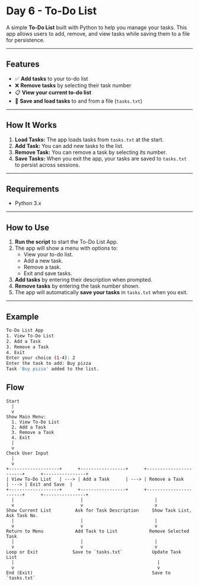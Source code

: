 # Day 6 - To-Do List 

A simple **To-Do List** built with Python to help you manage your tasks. This app allows users to add, remove, and view tasks while saving them to a file for persistence.

---

## Features

- ✅ **Add tasks** to your to-do list
- ❌ **Remove tasks** by selecting their task number
- 📋 **View your current to-do list**
- 💾 **Save and load tasks** to and from a file (`tasks.txt`)

---

## How It Works

1. **Load Tasks:** The app loads tasks from `tasks.txt` at the start.
2. **Add Task:** You can add new tasks to the list.
3. **Remove Task:** You can remove a task by selecting its number.
4. **Save Tasks:** When you exit the app, your tasks are saved to `tasks.txt` to persist across sessions.

---

## Requirements

- Python 3.x

---

## How to Use

1. **Run the script** to start the To-Do List App.
2. The app will show a menu with options to:
   - View your to-do list.
   - Add a new task.
   - Remove a task.
   - Exit and save tasks.
3. **Add tasks** by entering their description when prompted.
4. **Remove tasks** by entering the task number shown.
5. The app will automatically **save your tasks** in `tasks.txt` when you exit.

---

## Example

```bash
To-Do List App
1. View To-Do List
2. Add a Task
3. Remove a Task
4. Exit
Enter your choice (1-4): 2
Enter the task to add: Buy pizza
Task 'Buy pizza' added to the list.
```
## Flow
```mathematics
Start
  |
  v
Show Main Menu:
  1. View To-Do List
  2. Add a Task
  3. Remove a Task
  4. Exit
  |
  v
Check User Input
  |
  v
+-------------------+      +-----------------+      +-----------------------+      +----------------+
| View To-Do List   | ---> | Add a Task      | ---> | Remove a Task         | ---> | Exit and Save  |
+-------------------+      +-----------------+      +-----------------------+      +----------------+
  |                         |                           |
  v                         v                           v
Show Current List         Ask for Task Description     Show Task List, Ask Task No.
  |                         |                           |
  v                         v                           v
Return to Menu            Add Task to List            Remove Selected Task
  |                         |                           |
  v                         v                           v
Loop or Exit             Save to `tasks.txt`           Update Task List
  |                                                      |
  v                                                      v
End (Exit)                                             Save to `tasks.txt`
```
